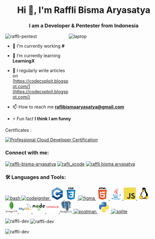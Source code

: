<!-- Untuk edit logo ![logo](link foto github) -->
<h1 align="center">Hi 👋, I'm Raffli Bisma Aryasatya</h1>
<h3 align="center">I am a Developer & Pentester from Indonesia</h3>

<img align="right" alt="laptop" width="300" height="212" src="https://static.wikia.nocookie.net/blue-archive/images/a/af/Shiroko_Live2D.gif/revision/latest/scale-to-width-down/300?cb=20210209063659">

<p align="left"> <img src="https://komarev.com/ghpvc/?username=raffli-pentest&label=Profile%20views&color=0e75b6&style=flat" alt="raffli-pentest" /> </p>

- 🔭 I'm currently working **#**

- 🌱 I’m currently learning **LearningX**

- 📝 I regularly write articles on [https://codecxploit.blogspot.com/](https://codecxploit.blogspot.com/)

- 📫 How to reach me **raflibismaaryasatya@gmail.com**

- ⚡ Fun fact **I think I am funny**

Certificates :

[![Professional Cloud Developer Certification](https://images.credly.com/size/110x110/images/614465c6-1d80-4ae6-a323-753de224422a/image.png)](http://www.credly.com/badges/7fc61415-97dc-4656-8926-1fef8940c542 "Professional Cloud Developer Certification")

<h3 align="left">Connect with me:</h3>
<p align="left">
<a href="https://linkedin.com/in/raffli-bisma-aryasatya" target="blank"><img align="center" src="https://raw.githubusercontent.com/rahuldkjain/github-profile-readme-generator/master/src/images/icons/Social/linked-in-alt.svg" alt="raffli-bisma-aryasatya" height="30" width="40" /></a>
<a href="https://instagram.com/rafli_xcode" target="blank"><img align="center" src="https://raw.githubusercontent.com/rahuldkjain/github-profile-readme-generator/master/src/images/icons/Social/instagram.svg" alt="rafli_xcode" height="30" width="40" /></a>
<a href="https://www.youtube.com/c/raffli bisma aryasatya" target="blank"><img align="center" src="https://raw.githubusercontent.com/rahuldkjain/github-profile-readme-generator/master/src/images/icons/Social/youtube.svg" alt="raffli bisma aryasatya" height="30" width="40" /></a>
</p>

<h3 align="left">🛠 Languages and Tools:</h3>
<p align="left"> <a href="https://www.gnu.org/software/bash/" target="_blank" rel="noreferrer"> <img src="https://www.vectorlogo.zone/logos/gnu_bash/gnu_bash-icon.svg" alt="bash" width="40" height="40"/> </a> <a href="https://codeigniter.com" target="_blank" rel="noreferrer"> <img src="https://cdn.worldvectorlogo.com/logos/codeigniter.svg" alt="codeigniter" width="40" height="40"/> </a> <a href="https://www.w3schools.com/cpp/" target="_blank" rel="noreferrer"> <img src="https://raw.githubusercontent.com/devicons/devicon/master/icons/cplusplus/cplusplus-original.svg" alt="cplusplus" width="40" height="40"/> </a> <a href="https://www.w3schools.com/css/" target="_blank" rel="noreferrer"> <img src="https://raw.githubusercontent.com/devicons/devicon/master/icons/css3/css3-original-wordmark.svg" alt="css3" width="40" height="40"/> </a> <a href="https://www.figma.com/" target="_blank" rel="noreferrer"> <img src="https://www.vectorlogo.zone/logos/figma/figma-icon.svg" alt="figma" width="40" height="40"/> </a> <a href="https://www.w3.org/html/" target="_blank" rel="noreferrer"> <img src="https://raw.githubusercontent.com/devicons/devicon/master/icons/html5/html5-original-wordmark.svg" alt="html5" width="40" height="40"/> </a> <a href="https://www.java.com" target="_blank" rel="noreferrer"> <img src="https://raw.githubusercontent.com/devicons/devicon/master/icons/java/java-original.svg" alt="java" width="40" height="40"/> </a> <a href="https://developer.mozilla.org/en-US/docs/Web/JavaScript" target="_blank" rel="noreferrer"> <img src="https://raw.githubusercontent.com/devicons/devicon/master/icons/javascript/javascript-original.svg" alt="javascript" width="40" height="40"/> </a> <a href="https://www.linux.org/" target="_blank" rel="noreferrer"> <img src="https://raw.githubusercontent.com/devicons/devicon/master/icons/linux/linux-original.svg" alt="linux" width="40" height="40"/> </a> <a href="https://www.mongodb.com/" target="_blank" rel="noreferrer"> <img src="https://raw.githubusercontent.com/devicons/devicon/master/icons/mongodb/mongodb-original-wordmark.svg" alt="mongodb" width="40" height="40"/> </a> <a href="https://www.mysql.com/" target="_blank" rel="noreferrer"> <img src="https://raw.githubusercontent.com/devicons/devicon/master/icons/mysql/mysql-original-wordmark.svg" alt="mysql" width="40" height="40"/> </a> <a href="https://nodejs.org" target="_blank" rel="noreferrer"> <img src="https://raw.githubusercontent.com/devicons/devicon/master/icons/nodejs/nodejs-original-wordmark.svg" alt="nodejs" width="40" height="40"/> </a> <a href="https://www.oracle.com/" target="_blank" rel="noreferrer"> <img src="https://raw.githubusercontent.com/devicons/devicon/master/icons/oracle/oracle-original.svg" alt="oracle" width="40" height="40"/> </a> <a href="https://www.postgresql.org" target="_blank" rel="noreferrer"> <img src="https://raw.githubusercontent.com/devicons/devicon/master/icons/postgresql/postgresql-original-wordmark.svg" alt="postgresql" width="40" height="40"/> </a> <a href="https://postman.com" target="_blank" rel="noreferrer"> <img src="https://www.vectorlogo.zone/logos/getpostman/getpostman-icon.svg" alt="postman" width="40" height="40"/> </a> <a href="https://www.python.org" target="_blank" rel="noreferrer"> <img src="https://raw.githubusercontent.com/devicons/devicon/master/icons/python/python-original.svg" alt="python" width="40" height="40"/> </a> <a href="https://www.sqlite.org/" target="_blank" rel="noreferrer"> <img src="https://www.vectorlogo.zone/logos/sqlite/sqlite-icon.svg" alt="sqlite" width="40" height="40"/> </a> </p>

<p><img align="left" src="https://github-readme-stats.vercel.app/api/top-langs?username=raffli-dev&show_icons=true&locale=en&layout=compact" alt="raffli-dev" /></p>

<p>&nbsp;<img align="center" src="https://github-readme-stats.vercel.app/api?username=raffli-dev&show_icons=true&locale=en" alt="raffli-dev" /></p>

<p><img align="center" src="https://github-readme-streak-stats.herokuapp.com/?user=raffli-dev&" alt="raffli-dev" /></p>
